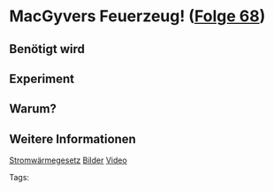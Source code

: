 # MacGyvers Feuerzeug! ([Folge 68](http://minkorrekt.de/minkorrekt-folge-68-pflege-fuer-die-seele/))

## Benötigt wird

## Experiment


## Warum?

## Weitere Informationen

[Stromwärmegesetz](https://de.wikipedia.org/wiki/Stromw%C3%A4rmegesetz)
[Bilder](https://picasaweb.google.com/107341743493109591753/Folge68?authuser=0&feat=directlink)
[Video](https://youtu.be/S9tlp12HyFI)


Tags: 
